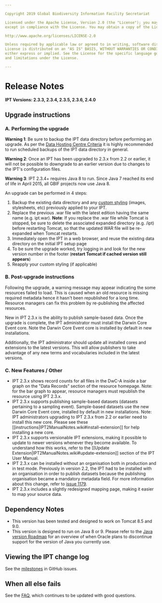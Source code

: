 ```yaml
---

Copyright 2019 Global Biodiversity Information Facility Secretariat

Licensed under the Apache License, Version 2.0 (the "License"); you may not use this file
except in compliance with the License. You may obtain a copy of the License at

http://www.apache.org/licenses/LICENSE-2.0

Unless required by applicable law or agreed to in writing, software distributed under the
License is distributed on an "AS IS" BASIS, WITHOUT WARRANTIES OR CONDITIONS OF ANY KIND,
either express or implied. See the License for the specific language governing permissions
and limitations under the License.

---
```


# Release Notes

**IPT Versions: 2.3.3, 2.3.4, 2.3.5, 2.3.6, 2.4.0**

## Upgrade instructions

### A. Performing the upgrade

**Warning 1**: Be sure to backup the IPT data directory before performing an upgrade. As per the [Data Hosting Centre Criteria](https://github.com/gbif/ipt/wiki/dataHostingCentres#data-hosting-centre-criteria) it is highly recommended to run scheduled backups of the IPT data directory in general.

**Warning 2**: Once an IPT has been upgraded to 2.3.x from 2.2 or earlier, it will not be possible to downgrade to an earlier version due to changes to the IPT's configuration files.

**Warning 3**: IPT 2.3.4+ requires Java 8 to run. Since Java 7 reached its end of life in April 2015, all GBIF projects now use Java 8.

An upgrade can be performed in 4 steps:
  1. Backup the existing data directory and any [custom styling](https://github.com/gbif/ipt/wiki/IPT2Customization.wiki) (images, stylesheets, etc) previously applied to your IPT.
  2. Replace the previous .war file with the latest edition having the same name (e.g. ipt.war). **Note**: If you replace the .war file while Tomcat is stopped, be sure to delete the associated expanded directory (e.g. /ipt) before restarting Tomcat, so that the updated WAR file will be re-expanded when Tomcat restarts.
  3. Immediately open the IPT in a web browser, and reuse the existing data directory on the initial IPT setup page
  4. To be sure the upgrade worked, try logging in and look for the new version number in the footer (**restart Tomcat if cached version still appears**)
  5. Reapply your custom styling (if applicable)

### B. Post-upgrade instructions

Following the upgrade, a warning message may appear indicating the some resources failed to load. This is caused when an old resource is missing required metadata hence it hasn't been republished for a long time. Resource managers can fix this problem by re-publishing the affected resources.

New in IPT 2.3.x is the ability to publish sample-based data. Once the upgrade is complete, the IPT administrator must install the Darwin Core Event core. Note the Darwin Core Event core is installed by default in new installations.

Additionally, the IPT administrator should update all installed cores and extensions to the latest versions. This will allow publishers to take advantage of any new terms and vocabularies included in the latest versions.

### C. New Features / Other
  * IPT 2.3.x shows record counts for all files in the DwC-A inside a bar graph on the "Data Records" section of the resource homepage. Note: for the bar graph to appear, resource managers must republish the resource using IPT 2.3.x.
  * IPT 2.3.x supports publishing sample-based datasets (datasets pertaining to a sampling event). Sample-based datasets use the new Darwin Core Event core, installed by default in new installations. Note: IPT administrators upgrading to IPT 2.3.x from 2.2 or earlier need to install this new core. Please see these [[instructions|IPT2ManualNotes.wiki#install-extension]] for help installing a new core.
  * IPT 2.3.x supports versionable IPT extensions, making it possible to update to newer versions whenever they become available. To understand how this works, refer to the [[Update Extension|IPT2ManualNotes.wiki#update-extension]] section of the IPT User Manual.
  * IPT 2.3.x can be installed without an organisation both in production and in test mode. Previously in version 2.2, the IPT had to be installed with an organisation in order to publish datasets because the publishing organisation became a mandatory metadata field. For more information about this change, refer to [issue 1179](https://github.com/gbif/ipt/issues/1179).
  * IPT 2.3.x includes a slightly redesigned mapping page, making it easier to map your source data.

## Dependency Notes
* This version has been tested and designed to work on Tomcat 8.5 and 9.0.
* This version is designed to run on Java 8 or 9. Please refer to the [Java version Roadmap](http://www.oracle.com/technetwork/java/eol-135779.html) for an overview of when Oracle plans to discontinue support for the version of Java you currently use.

## Viewing the IPT change log

See the [milestones](https://github.com/gbif/ipt/milestones) in GitHub issues.

## When all else fails

See the [FAQ](FAQ.wiki), which continues to be updated with good questions.
